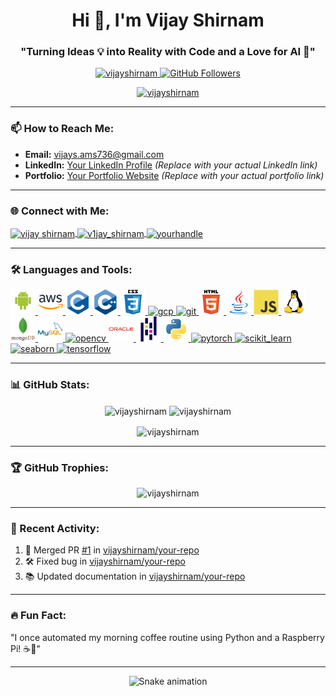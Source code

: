 <h1 align="center">Hi 👋, I'm Vijay Shirnam</h1>
<h3 align="center">"Turning Ideas 💡 into Reality with Code and a Love for AI 🤖"</h3>

<p align="center">
  <a href="https://github.com/vijayshirnam">
    <img src="https://komarev.com/ghpvc/?username=vijayshirnam&label=Profile%20views&color=0e75b6&style=flat" alt="vijayshirnam" />
  </a>
  <a href="https://github.com/vijayshirnam?tab=followers">
    <img src="https://img.shields.io/github/followers/vijayshirnam?label=Followers&style=social" alt="GitHub Followers" />
  </a>
</p>

<p align="center">
  <a href="https://github.com/ryo-ma/github-profile-trophy">
    <img src="https://github-profile-trophy.vercel.app/?username=vijayshirnam&theme=onedark" alt="vijayshirnam" />
  </a>
</p>

---

### 📫 How to Reach Me:
- **Email:** vijays.ams736@gmail.com
- **LinkedIn:** [Your LinkedIn Profile](https://www.linkedin.com/in/yourprofile) *(Replace with your actual LinkedIn link)*
- **Portfolio:** [Your Portfolio Website](https://yourportfolio.com) *(Replace with your actual portfolio link)*

---

### 🌐 Connect with Me:
<p align="left">
  <a href="https://fb.com/vijay shirnam" target="blank">
    <img align="center" src="https://raw.githubusercontent.com/rahuldkjain/github-profile-readme-generator/master/src/images/icons/Social/facebook.svg" alt="vijay shirnam" height="30" width="40" />
  </a>
  <a href="https://instagram.com/v1jay_shirnam" target="blank">
    <img align="center" src="https://raw.githubusercontent.com/rahuldkjain/github-profile-readme-generator/master/src/images/icons/Social/instagram.svg" alt="v1jay_shirnam" height="30" width="40" />
  </a>
  <a href="https://twitter.com/yourhandle" target="blank">
    <img align="center" src="https://raw.githubusercontent.com/rahuldkjain/github-profile-readme-generator/master/src/images/icons/Social/twitter.svg" alt="yourhandle" height="30" width="40" />
  </a>
</p>

---

### 🛠️ Languages and Tools:
<p align="left">
  <a href="https://developer.android.com" target="_blank" rel="noreferrer">
    <img src="https://raw.githubusercontent.com/devicons/devicon/master/icons/android/android-original-wordmark.svg" alt="android" width="40" height="40"/>
  </a>
  <a href="https://aws.amazon.com" target="_blank" rel="noreferrer">
    <img src="https://raw.githubusercontent.com/devicons/devicon/master/icons/amazonwebservices/amazonwebservices-original-wordmark.svg" alt="aws" width="40" height="40"/>
  </a>
  <a href="https://www.cprogramming.com/" target="_blank" rel="noreferrer">
    <img src="https://raw.githubusercontent.com/devicons/devicon/master/icons/c/c-original.svg" alt="c" width="40" height="40"/>
  </a>
  <a href="https://www.w3schools.com/cpp/" target="_blank" rel="noreferrer">
    <img src="https://raw.githubusercontent.com/devicons/devicon/master/icons/cplusplus/cplusplus-original.svg" alt="cplusplus" width="40" height="40"/>
  </a>
  <a href="https://www.w3schools.com/css/" target="_blank" rel="noreferrer">
    <img src="https://raw.githubusercontent.com/devicons/devicon/master/icons/css3/css3-original-wordmark.svg" alt="css3" width="40" height="40"/>
  </a>
  <a href="https://cloud.google.com" target="_blank" rel="noreferrer">
    <img src="https://www.vectorlogo.zone/logos/google_cloud/google_cloud-icon.svg" alt="gcp" width="40" height="40"/>
  </a>
  <a href="https://git-scm.com/" target="_blank" rel="noreferrer">
    <img src="https://www.vectorlogo.zone/logos/git-scm/git-scm-icon.svg" alt="git" width="40" height="40"/>
  </a>
  <a href="https://www.w3.org/html/" target="_blank" rel="noreferrer">
    <img src="https://raw.githubusercontent.com/devicons/devicon/master/icons/html5/html5-original-wordmark.svg" alt="html5" width="40" height="40"/>
  </a>
  <a href="https://www.java.com" target="_blank" rel="noreferrer">
    <img src="https://raw.githubusercontent.com/devicons/devicon/master/icons/java/java-original.svg" alt="java" width="40" height="40"/>
  </a>
  <a href="https://developer.mozilla.org/en-US/docs/Web/JavaScript" target="_blank" rel="noreferrer">
    <img src="https://raw.githubusercontent.com/devicons/devicon/master/icons/javascript/javascript-original.svg" alt="javascript" width="40" height="40"/>
  </a>
  <a href="https://www.linux.org/" target="_blank" rel="noreferrer">
    <img src="https://raw.githubusercontent.com/devicons/devicon/master/icons/linux/linux-original.svg" alt="linux" width="40" height="40"/>
  </a>
  <a href="https://www.mongodb.com/" target="_blank" rel="noreferrer">
    <img src="https://raw.githubusercontent.com/devicons/devicon/master/icons/mongodb/mongodb-original-wordmark.svg" alt="mongodb" width="40" height="40"/>
  </a>
  <a href="https://www.mysql.com/" target="_blank" rel="noreferrer">
    <img src="https://raw.githubusercontent.com/devicons/devicon/master/icons/mysql/mysql-original-wordmark.svg" alt="mysql" width="40" height="40"/>
  </a>
  <a href="https://opencv.org/" target="_blank" rel="noreferrer">
    <img src="https://www.vectorlogo.zone/logos/opencv/opencv-icon.svg" alt="opencv" width="40" height="40"/>
  </a>
  <a href="https://www.oracle.com/" target="_blank" rel="noreferrer">
    <img src="https://raw.githubusercontent.com/devicons/devicon/master/icons/oracle/oracle-original.svg" alt="oracle" width="40" height="40"/>
  </a>
  <a href="https://pandas.pydata.org/" target="_blank" rel="noreferrer">
    <img src="https://raw.githubusercontent.com/devicons/devicon/2ae2a900d2f041da66e950e4d48052658d850630/icons/pandas/pandas-original.svg" alt="pandas" width="40" height="40"/>
  </a>
  <a href="https://www.python.org" target="_blank" rel="noreferrer">
    <img src="https://raw.githubusercontent.com/devicons/devicon/master/icons/python/python-original.svg" alt="python" width="40" height="40"/>
  </a>
  <a href="https://pytorch.org/" target="_blank" rel="noreferrer">
    <img src="https://www.vectorlogo.zone/logos/pytorch/pytorch-icon.svg" alt="pytorch" width="40" height="40"/>
  </a>
  <a href="https://scikit-learn.org/" target="_blank" rel="noreferrer">
    <img src="https://upload.wikimedia.org/wikipedia/commons/0/05/Scikit_learn_logo_small.svg" alt="scikit_learn" width="40" height="40"/>
  </a>
  <a href="https://seaborn.pydata.org/" target="_blank" rel="noreferrer">
    <img src="https://seaborn.pydata.org/_images/logo-mark-lightbg.svg" alt="seaborn" width="40" height="40"/>
  </a>
  <a href="https://www.tensorflow.org" target="_blank" rel="noreferrer">
    <img src="https://www.vectorlogo.zone/logos/tensorflow/tensorflow-icon.svg" alt="tensorflow" width="40" height="40"/>
  </a>
</p>

---

### 📊 GitHub Stats:
<p align="center">
  <img align="center" src="https://github-readme-stats.vercel.app/api?username=vijayshirnam&show_icons=true&theme=dark&hide_border=true" alt="vijayshirnam" />
  <img align="center" src="https://github-readme-stats.vercel.app/api/top-langs?username=vijayshirnam&show_icons=true&theme=dark&hide_border=true&layout=compact" alt="vijayshirnam" />
</p>

<p align="center">
  <img align="center" src="https://github-readme-streak-stats.herokuapp.com/?user=vijayshirnam&theme=dark&hide_border=true" alt="vijayshirnam" />
</p>

---

### 🏆 GitHub Trophies:
<p align="center">
  <img src="https://github-profile-trophy.vercel.app/?username=vijayshirnam&theme=onedark&no-frame=true&row=1&column=7" alt="vijayshirnam" />
</p>

---

### 🚀 Recent Activity:
<!--START_SECTION:activity-->
1. 🎉 Merged PR [#1](https://github.com/vijayshirnam/your-repo/pull/1) in [vijayshirnam/your-repo](https://github.com/vijayshirnam/your-repo)
2. 🛠️ Fixed bug in [vijayshirnam/your-repo](https://github.com/vijayshirnam/your-repo)
3. 📚 Updated documentation in [vijayshirnam/your-repo](https://github.com/vijayshirnam/your-repo)
<!--END_SECTION:activity-->

---

### 🔥 Fun Fact:
"I once automated my morning coffee routine using Python and a Raspberry Pi! ☕🤖"

---

<p align="center">
  <img src="https://github.com/vijayshirnam/vijayshirnam/blob/output/github-contribution-grid-snake.svg" alt="Snake animation" />
</p>
